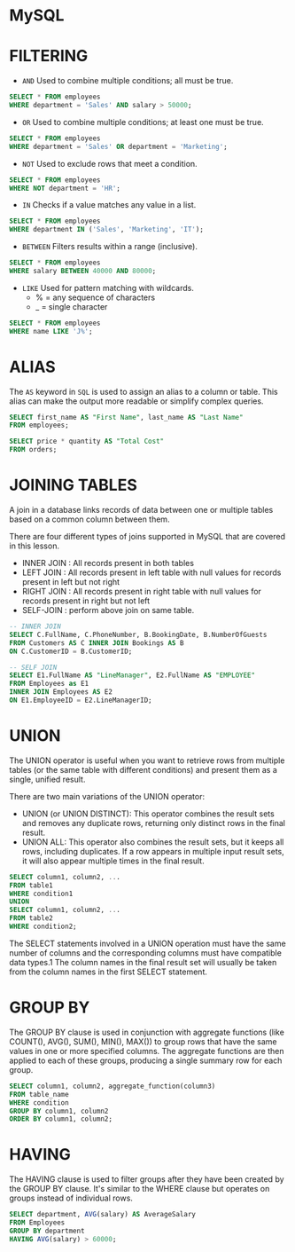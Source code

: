 # MySQL

# FILTERING

- `AND` Used to combine multiple conditions; all must be true.
```sql
SELECT * FROM employees 
WHERE department = 'Sales' AND salary > 50000;
```

- `OR`
Used to combine multiple conditions; at least one must be true.
```sql
SELECT * FROM employees 
WHERE department = 'Sales' OR department = 'Marketing';
```

- `NOT`
Used to exclude rows that meet a condition.
```sql
SELECT * FROM employees 
WHERE NOT department = 'HR';
```
- `IN`
Checks if a value matches any value in a list.
```sql
SELECT * FROM employees 
WHERE department IN ('Sales', 'Marketing', 'IT');
```

- `BETWEEN`
Filters results within a range (inclusive).
```sql
SELECT * FROM employees 
WHERE salary BETWEEN 40000 AND 80000;
```

- `LIKE`
Used for pattern matching with wildcards.
    - % = any sequence of characters
    - _ = single character

```sql
SELECT * FROM employees 
WHERE name LIKE 'J%';
```

# ALIAS

The `AS` keyword in `SQL` is used to assign an alias to a column or table. This alias can make the output more readable or simplify complex queries.

```sql
SELECT first_name AS "First Name", last_name AS "Last Name"
FROM employees;

SELECT price * quantity AS "Total Cost"
FROM orders;

```

# JOINING TABLES
A join in a database links records of data between one or multiple tables based on a common column between them.  

There are four different types of joins supported in MySQL that are covered in this lesson.  

- INNER JOIN : All records present in both tables
- LEFT JOIN : All records present in left table with null values for records present in left but not right
- RIGHT JOIN : All records present in right table with null values for records present in right but not left
- SELF-JOIN : perform above join on same table.

```sql
-- INNER JOIN
SELECT C.FullName, C.PhoneNumber, B.BookingDate, B.NumberOfGuests 
FROM Customers AS C INNER JOIN Bookings AS B
ON C.CustomerID = B.CustomerID;

-- SELF JOIN
SELECT E1.FullName AS "LineManager", E2.FullName AS "EMPLOYEE" 
FROM Employees as E1 
INNER JOIN Employees AS E2 
ON E1.EmployeeID = E2.LineManagerID;
```

# UNION
The UNION operator is useful when you want to retrieve rows from multiple tables (or the same table with different conditions) and present them as a single, unified result.

There are two main variations of the UNION operator:

- UNION (or UNION DISTINCT): This operator combines the result sets and removes any duplicate rows, returning only distinct rows in the final result.
- UNION ALL: This operator also combines the result sets, but it keeps all rows, including duplicates. If a row appears in multiple input result sets, it will also appear multiple times in the final result.

```sql
SELECT column1, column2, ...
FROM table1
WHERE condition1
UNION
SELECT column1, column2, ...
FROM table2
WHERE condition2;
```
The SELECT statements involved in a UNION operation must have the same number of columns and the corresponding columns must have compatible data types.1 The column names in the final result set will usually be taken from the column names in the first SELECT statement.

# GROUP BY
The GROUP BY clause is used in conjunction with aggregate functions (like COUNT(), AVG(), SUM(), MIN(), MAX()) to group rows that have the same values in one or more specified columns. The aggregate functions are then applied to each of these groups, producing a single summary row for each group.

```sql
SELECT column1, column2, aggregate_function(column3)
FROM table_name
WHERE condition
GROUP BY column1, column2
ORDER BY column1, column2;
```

# HAVING
The HAVING clause is used to filter groups after they have been created by the GROUP BY clause. It's similar to the WHERE clause but operates on groups instead of individual rows.
```sql
SELECT department, AVG(salary) AS AverageSalary
FROM Employees
GROUP BY department
HAVING AVG(salary) > 60000;
```